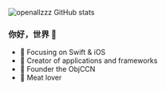 ![openallzzz GitHub stats](https://github-readme-stats.vercel.app/api?username=Zhangyu-0427&show_icons=true&theme=radical)

### 你好，世界 👋

- :orange_book: Focusing on Swift & iOS
- :hammer: Creator of applications and frameworks
- :ram: Founder the ObjCCN
- :meat_on_bone: Meat lover

